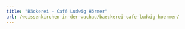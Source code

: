 ```yaml
---
title: "Bäckerei - Café Ludwig Hörmer"
url: /weissenkirchen-in-der-wachau/baeckerei-cafe-ludwig-hoermer/
---
```

